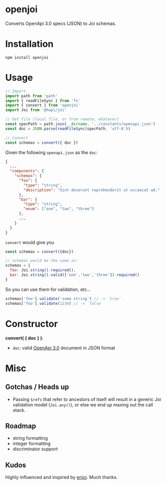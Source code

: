 # openjoi

Converts OpenApi 3.0 specs (JSON) to Joi schemas.

# Installation
```
npm install openjoi
```

# Usage
```js
// Import
import path from 'path'
import { readFileSync } from 'fs'
import { convert } from 'openjoi'
import Joi from '@hapi/joi'

// Get file (local file, or from remote, whatever)
const specPath = path.join(__dirname, '../constants/openapi.json')
const doc = JSON.parse(readFileSync(specPath, 'utf-8'))

// Convert
const schemas = convert({ doc })
```

Given the following `openapi.json` as the `doc`:
```json
{
  ...
  "components": {
    "schemas": {
      "foo": {
        "type": "string",
        "description": "Sint deserunt reprehenderit ut occaecat ad."
      },
      "bar": {
        "type": "string",
        "enum": ["one", "two", "three"]
      },
      ...
    }
  }
}
```

`convert` would give you
```js
const schemas = convert({doc})

// schemas would be the same as:
schemas = {
  foo: Joi.string().required(),
  bar: Joi.string().valid(['one','two','three']).required()
}

```

So you can use them for validation, etc...
```js
schemas['foo'].validate('some string') // -> `true`
schemas['foo'].validate(1234) // -> `false
```

# Constructor
**convert( { doc } )**: 
  - `doc`: valid [OpenApi 3.0](https://github.com/OAI/OpenAPI-Specification/blob/master/versions/3.0.0.md) document in JSON format

# Misc

## Gotchas / Heads up
- Passing `$refs` that refer to ancestors of itself will result in a generic Joi validation model (`Joi.any()`), or else we end up maxing out the call stack.

## Roadmap
- string formatting
- integer formatting
- discriminator support

## Kudos 
Highly influenced and inspired by [enjoi](https://github.com/tlivings/enjoi/blob/master/package.json). Much thanks.
